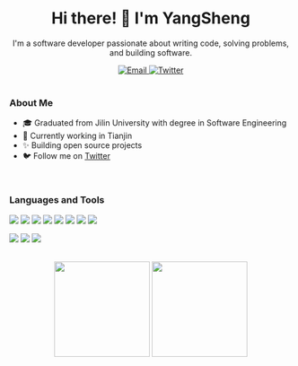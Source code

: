 <h1 align="center">Hi there! 👋 I'm YangSheng</h1>

<p align="center">
 I'm a software developer passionate about writing code, solving problems, and building software.
</p>

<div align="center">
 <a href="mailto:linux.ysh@gmail.com">
   <img src="https://img.shields.io/badge/Email-D14836?style=flat&logo=gmail&logoColor=white" alt="Email" />
 </a>
 <a href="https://x.com/_YangSheng_">
   <img src="https://img.shields.io/badge/Twitter-000000?style=flat&logo=x&logoColor=white" alt="Twitter" />
 </a>
</div>

<br>

<h3 align="left">About Me</h3>

- 🎓 Graduated from Jilin University with degree in Software Engineering
- 🌱 Currently working in Tianjin 
- ✨ Building open source projects
- 🐦 Follow me on <a href="https://x.com/_YangSheng_">Twitter</a>

<br>

<h3 align="left">Languages and Tools</h3>

<p align="left">
 <img src="https://img.shields.io/badge/Python-3670A0?style=flat&logo=python&logoColor=white" />
 <img src="https://img.shields.io/badge/Java-ED8B00?style=flat&logo=openjdk&logoColor=white" /> 
 <img src="https://img.shields.io/badge/Vue-4FC08D?style=flat&logo=vuedotjs&logoColor=white" />
 <img src="https://img.shields.io/badge/Node-339933?style=flat&logo=nodedotjs&logoColor=white" />
 <img src="https://img.shields.io/badge/React-61DAFB?style=flat&logo=react&logoColor=black" />
 <img src="https://img.shields.io/badge/MySQL-00000F?style=flat&logo=mysql&logoColor=white" />
 <img src="https://img.shields.io/badge/Oracle-F80000?style=flat&logo=oracle&logoColor=black" />
 <img src="https://img.shields.io/badge/Docker-2496ED?style=flat&logo=docker&logoColor=white" />
</p>

<p align="left">
 <img src="https://img.shields.io/badge/IDEA-000000?style=flat&logo=intellij-idea&logoColor=white" />
 <img src="https://img.shields.io/badge/VS_Code-0078D4?style=flat&logo=visual%20studio%20code&logoColor=white" />
 <img src="https://img.shields.io/badge/Git-F05032?style=flat&logo=git&logoColor=white" />
</p>

<br>

<div align="center">
 <img height="170em" src="https://github-readme-stats.vercel.app/api?username=Green-Ysh&show_icons=true&theme=vue&hide_border=true&include_all_commits=true&count_private=true"/>
 <img height="170em" src="https://github-readme-streak-stats.herokuapp.com/?user=Green-Ysh&theme=vue&hide_border=true"/>
</div>
